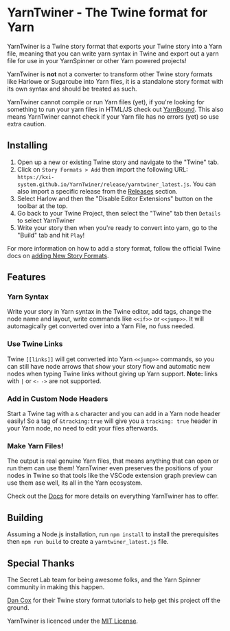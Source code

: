 # YarnTwiner - The Twine format for Yarn

YarnTwiner is a Twine story format that exports your Twine story into a Yarn file, meaning that you can write yarn syntax in Twine and export out a yarn file for use in your YarnSpinner or other Yarn powered projects!

YarnTwiner is **not** not a converter to transform other Twine story formats like Harlowe or Sugarcube into Yarn files, it is a standalone story format with its own syntax and should be treated as such.

YarnTwiner cannot compile or run Yarn files (yet), if you're looking for something to run your yarn files in HTML/JS check out [YarnBound](https://github.com/mnbroatch/yarn-bound). This also means YarnTwiner cannot check if your Yarn file has no errors (yet) so use extra caution.

## Installing

1. Open up a new or existing Twine story and navigate to the "Twine" tab.
2. Click on `Story Formats > Add` then import the following URL: `https://kxi-system.github.io/YarnTwiner/release/yarntwiner_latest.js`. You can also import a specific release from the [Releases](https://github.com/KXI-System/YarnTwiner/releases) section.
4. Select Harlow and then the "Disable Editor Extensions" button on the toolbar at the top.
5. Go back to your Twine Project, then select the "Twine" tab then `Details` to select YarnTwiner
6. Write your story then when you're ready to convert into yarn, go to the "Build" tab and hit `Play`!

For more information on how to add a story format, follow the official Twine docs on [adding New Story Formats](https://twinery.org/cookbook/starting/twine2/storyformat.html#adding-new-story-formats).

## Features

### Yarn Syntax

Write your story in Yarn syntax in the Twine editor, add tags, change the node name and layout, write commands like `<<if>>` or `<<jump>>`. It will automagically get converted over into a Yarn File, no fuss needed.

### Use Twine Links

Twine `[[links]]` will get converted into Yarn `<<jump>>` commands, so you can still have node arrows that show your story flow and automatic new nodes when typing Twine links without giving up Yarn support. **Note:** links with `|` or `<-` `->` are not supported.

### Add in Custom Node Headers

Start a Twine tag with a `&` character and you can add in a Yarn node header easily! So a tag of `&tracking:true` will give you a `tracking: true` header in your Yarn node, no need to edit your files afterwards.

### Make Yarn Files!

The output is real genuine Yarn files, that means anything that can open or run them can use them! YarnTwiner even preserves the positions of your nodes in Twine so that tools like the VSCode extension graph preview can use them ase well, its all in the Yarn ecosystem.

Check out the [Docs](DOCS.md) for more details on everything YarnTwiner has to offer.

## Building

Assuming a Node.js installation, run `npm install` to install the prerequisites then `npm run build` to create a `yarntwiner_latest.js` file.

## Special Thanks

The Secret Lab team for being awesome folks, and the Yarn Spinner community in making this happen.

[Dan Cox](https://videlais.com/) for their Twine story format tutorials to help get this project off the ground.

YarnTwiner is licenced under the [MIT License](LICENSE.md).
